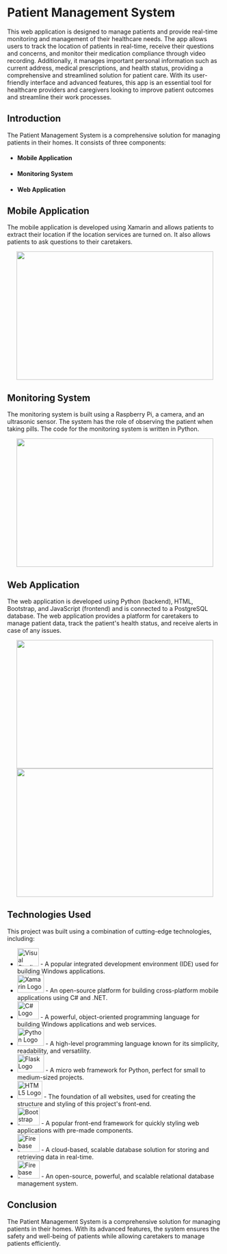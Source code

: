 <h1>Patient Management System</h1>
<p>This web application is designed to manage patients and provide real-time monitoring and management of their healthcare needs. The app allows users to track the location of patients in real-time, receive their questions and concerns, and monitor their medication compliance through video recording. Additionally, it manages important personal information such as current address, medical prescriptions, and health status, providing a comprehensive and streamlined solution for patient care. With its user-friendly interface and advanced features, this app is an essential tool for healthcare providers and caregivers looking to improve patient outcomes and streamline their work processes.</>
<h2>Introduction</h2>
<p>The Patient Management System is a comprehensive solution for managing patients in their homes. It consists of three components:</p>
<ul>
  <li><h4>Mobile Application</h4></li>
  <li><h4>Monitoring System</h4></li>
  <li><h4>Web Application</h4></li>
</ul>
<h2>Mobile Application</h2>
<p>The mobile application is developed using Xamarin and allows patients to extract their location if the location services are turned on. It also allows patients to ask questions to their caretakers.</p>

<p align="center">
  <img width = "460" height="300" src="https://user-images.githubusercontent.com/92048815/217922408-f05cb1b0-7dea-4f21-b616-bdc5f3478969.png">
</p>

<h2>Monitoring System</h2>
<p>The monitoring system is built using a Raspberry Pi, a camera, and an ultrasonic sensor. The system has the role of observing the patient when taking pills. The code for the monitoring system is written in Python.</p>

<p align="center">
  <img width = "460" height="300" src="https://user-images.githubusercontent.com/92048815/217921986-9b5477c8-1ef9-4bdc-8962-a3b64c0705f3.png">
</p>

<h2>Web Application</h2>
<p>The web application is developed using Python (backend), HTML, Bootstrap, and JavaScript (frontend) and is connected to a PostgreSQL database. The web application provides a platform for caretakers to manage patient data, track the patient's health status, and receive alerts in case of any issues.</p>

<p align="center">
  <img width = "460" height="300" src="https://user-images.githubusercontent.com/92048815/217922668-89570aa2-b8ec-404d-8f3d-f7cb569e5f84.png">
  <img width = "460" height="300" src="https://user-images.githubusercontent.com/92048815/217922619-1f36603d-e4e1-4676-b031-abc5009f2aab.png">
</p>

<h2>Technologies Used</h2>
<p>This project was built using a combination of cutting-edge technologies, including:</p>
<ul>
  <li>
    <img src="https://1000logos.net/wp-content/uploads/2020/08/Visual-Studio-Logo-640x400.png" alt="Visual Studio Logo" height="42" width="50">
    - A popular integrated development environment (IDE) used for building Windows applications.
  </li>
  <li>
    <img src="https://upload.wikimedia.org/wikipedia/commons/thumb/f/f2/Xamarin-logo.svg/330px-Xamarin-logo.svg.png" alt="Xamarin Logo" height="42" width="62">
    - An open-source platform for building cross-platform mobile applications using C# and .NET.
  </li>
  <li>
    <img src="https://seeklogo.com/images/C/c-sharp-c-logo-02F17714BA-seeklogo.com.png" alt="C# Logo" height="42" width="50">
    - A powerful, object-oriented programming language for building Windows applications and web services.
  </li>
  <li>
    <img src="https://www.python.org/static/img/python-logo@2x.png" alt="Python Logo" height="42" width="62">
    - A high-level programming language known for its simplicity, readability, and versatility.
  </li>
  <li>
    <img src="https://flask.palletsprojects.com/en/2.0.x/_images/flask-logo.png" alt="Flask Logo" height="42" width="62">
    - A micro web framework for Python, perfect for small to medium-sized projects.
  </li>
  <li>
    <img src="https://dominiqueclarke.github.io/Intro-to-HTML-Building-a-Portfolio-Site/img/html-css.jpg" alt="HTML5 Logo" height="42" width="58">
    - The foundation of all websites, used for creating the structure and styling of this project's front-end.
  </li>
  <li>
    <img src="https://cdn.worldvectorlogo.com/logos/bootstrap-4.svg" alt="Bootstrap Logo" height="42" width="52">
    - A popular front-end framework for quickly styling web applications with pre-made components.
  </li>
  <li>
    <img src="https://www.gstatic.com/devrel-devsite/prod/v1cfe30952218fac985c78c6c0da0de11fade09219719e8a9dbc367e6d5d7cee9/firebase/images/lockup.svg" alt="Firebase Logo" height="42" width="52">
    - A cloud-based, scalable database solution for storing and retrieving data in real-time.
  </li>
  <li>
    <img src="https://www.postgresql.org/media/img/about/press/elephant.png" alt="Firebase Logo"  height="42" width="52">
     - An open-source, powerful, and scalable relational database management system.
  </li>
</ul>

<h2>Conclusion</h2>
<p>The Patient Management System is a comprehensive solution for managing patients in their homes. With its advanced features, the system ensures the safety and well-being of patients while allowing caretakers to manage patients efficiently.</p>


